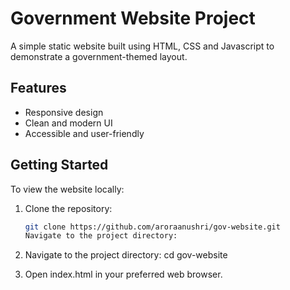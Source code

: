# Government Website Project

A simple static website built using HTML, CSS and Javascript to demonstrate a government-themed layout.

## Features

- Responsive design
- Clean and modern UI
- Accessible and user-friendly

## Getting Started

To view the website locally:

1. Clone the repository:
   ```bash
   git clone https://github.com/aroraanushri/gov-website.git
   Navigate to the project directory:

2. Navigate to the project directory:
   cd gov-website
   
4. Open index.html in your preferred web browser.
